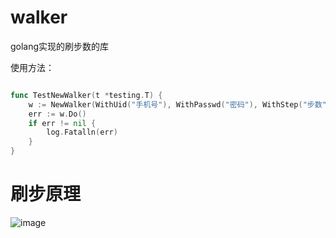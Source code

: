 # walker
golang实现的刷步数的库

使用方法：
```go

func TestNewWalker(t *testing.T) {
	w := NewWalker(WithUid("手机号"), WithPasswd("密码"), WithStep("步数"))
	err := w.Do()
	if err != nil {
		log.Fatalln(err)
	}
}
```

# 刷步原理
![image](https://user-images.githubusercontent.com/10074838/131337300-3adf9626-5786-4ba3-9a26-1688d0ba8fa1.png)

